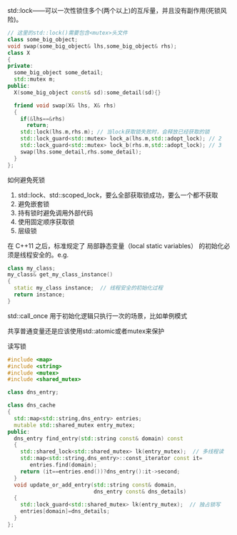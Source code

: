 std::lock——可以一次性锁住多个(两个以上)的互斥量，并且没有副作用(死锁风险)。
```c++
// 这里的std::lock()需要包含<mutex>头文件
class some_big_object;
void swap(some_big_object& lhs,some_big_object& rhs);
class X
{
private:
  some_big_object some_detail;
  std::mutex m;
public:
  X(some_big_object const& sd):some_detail(sd){}

  friend void swap(X& lhs, X& rhs)
  {
    if(&lhs==&rhs)
      return;
    std::lock(lhs.m,rhs.m); // 当lock获取锁失败时，会释放已经获取的锁
    std::lock_guard<std::mutex> lock_a(lhs.m,std::adopt_lock); // 2
    std::lock_guard<std::mutex> lock_b(rhs.m,std::adopt_lock); // 3
    swap(lhs.some_detail,rhs.some_detail);
  }
};
```

如何避免死锁
1. std::lock、std::scoped_lock，要么全部获取锁成功，要么一个都不获取
2. 避免嵌套锁
3. 持有锁时避免调用外部代码
4. 使用固定顺序获取锁
5. 层级锁


在 C++11 之后，标准规定了 局部静态变量（local static variables） 的初始化必须是线程安全的。e.g.
```c++
class my_class;
my_class& get_my_class_instance()
{
  static my_class instance;  // 线程安全的初始化过程
  return instance;
}
```

std::call_once 用于初始化逻辑只执行一次的场景，比如单例模式

共享普通变量还是应该使用std::atomic或者mutex来保护

读写锁
```c++
#include <map>
#include <string>
#include <mutex>
#include <shared_mutex>

class dns_entry;

class dns_cache
{
  std::map<std::string,dns_entry> entries;
  mutable std::shared_mutex entry_mutex;
public:
  dns_entry find_entry(std::string const& domain) const
  {
    std::shared_lock<std::shared_mutex> lk(entry_mutex);  // 多线程读
    std::map<std::string,dns_entry>::const_iterator const it=
       entries.find(domain);
    return (it==entries.end())?dns_entry():it->second;
  }
  void update_or_add_entry(std::string const& domain,
                           dns_entry const& dns_details)
  {
    std::lock_guard<std::shared_mutex> lk(entry_mutex);  // 独占锁写
    entries[domain]=dns_details;
  }
};
```


